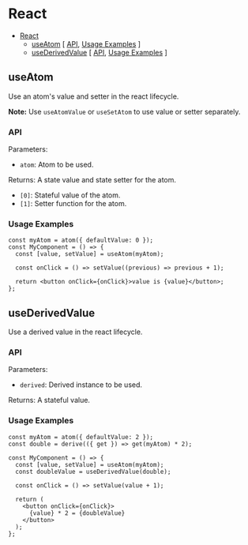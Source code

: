 # React

<!-- >> TOC >> -->

- [React](#react)
  - [useAtom](#useatom) [ [API](#api), [Usage Examples](#usage-examples) ]
  - [useDerivedValue](#usederivedvalue) [ [API](#api-1), [Usage Examples](#usage-examples-1) ]
  <!-- << TOC << -->

## useAtom

Use an atom's value and setter in the react lifecycle.

**Note:** Use `useAtomValue` or `useSetAtom` to use value or setter separately.

### API

Parameters:

- `atom`: Atom to be used.

Returns: A state value and state setter for the atom.

- `[0]`: Stateful value of the atom.
- `[1]`: Setter function for the atom.

### Usage Examples

```tsx
const myAtom = atom({ defaultValue: 0 });
const MyComponent = () => {
  const [value, setValue] = useAtom(myAtom);

  const onClick = () => setValue((previous) => previous + 1);

  return <button onClick={onClick}>value is {value}</button>;
};
```

## useDerivedValue

Use a derived value in the react lifecycle.

### API

Parameters:

- `derived`: Derived instance to be used.

Returns: A stateful value.

### Usage Examples

```tsx
const myAtom = atom({ defaultValue: 2 });
const double = derive(({ get }) => get(myAtom) * 2);

const MyComponent = () => {
  const [value, setValue] = useAtom(myAtom);
  const doubleValue = useDerivedValue(double);

  const onClick = () => setValue(value + 1);

  return (
    <button onClick={onClick}>
      {value} * 2 = {doubleValue}
    </button>
  );
};
```
